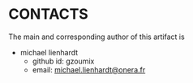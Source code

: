 

# CONTACTS

The main and corresponding author of this artifact is
 * michael lienhardt
   * github id: gzoumix
   * email: michael.lienhardt@onera.fr


